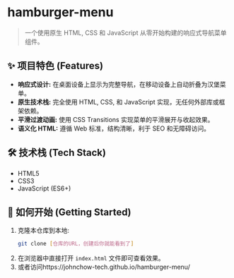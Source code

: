 # hamburger-menu
> 一个使用原生 HTML, CSS 和 JavaScript 从零开始构建的响应式导航菜单组件。

## ✨ 项目特色 (Features)

* **响应式设计:** 在桌面设备上显示为完整导航，在移动设备上自动折叠为汉堡菜单。
* **原生技术栈:** 完全使用 HTML, CSS, 和 JavaScript 实现，无任何外部库或框架依赖。
* **平滑过渡动画:** 使用 CSS Transitions 实现菜单的平滑展开与收起效果。
* **语义化 HTML:** 遵循 Web 标准，结构清晰，利于 SEO 和无障碍访问。

## 🛠️ 技术栈 (Tech Stack)

* HTML5
* CSS3
* JavaScript (ES6+)

## 🚀 如何开始 (Getting Started)

1.  克隆本仓库到本地:
    ```bash
    git clone [仓库的URL，创建后你就能看到了]
    ```
2.  在浏览器中直接打开 `index.html` 文件即可查看效果。
3.  或者访问https://johnchow-tech.github.io/hamburger-menu/
